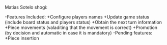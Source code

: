 Matias Sotelo shogi:

-Features Included:
	+Configure players names
	+Update game status (include board status and players status)
	+Obtain the next turn information
	+Piece movements (valaditing that the movement is correct)
	+Promotion (by decision and automatic in case it is mandatory)
-Pending features:
	+Piece insertion
